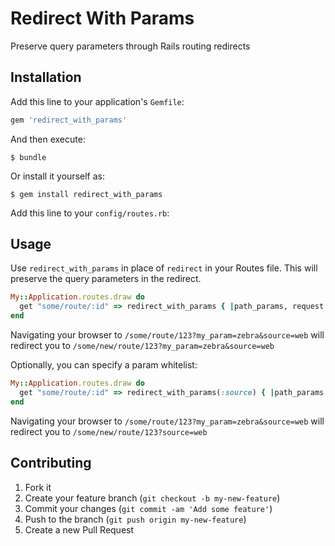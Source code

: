 # Redirect With Params

Preserve query parameters through Rails routing redirects

## Installation

Add this line to your application's `Gemfile`:

```ruby
gem 'redirect_with_params'
```

And then execute:

    $ bundle

Or install it yourself as:

    $ gem install redirect_with_params

Add this line to your `config/routes.rb`:

## Usage

Use `redirect_with_params` in place of `redirect` in your Routes file. This will preserve the query parameters in the redirect.

```ruby
My::Application.routes.draw do
  get "some/route/:id" => redirect_with_params { |path_params, request| "/some/new/route/#{path_params[:id]}" }
end
```

Navigating your browser to `/some/route/123?my_param=zebra&source=web` will redirect you to `/some/new/route/123?my_param=zebra&source=web`

Optionally, you can specify a param whitelist:

```ruby
My::Application.routes.draw do
  get "some/route/:id" => redirect_with_params(:source) { |path_params, request| "/some/new/route/#{path_params[:id]}" }
end
```

Navigating your browser to `/some/route/123?my_param=zebra&source=web` will redirect you to `/some/new/route/123?source=web`

## Contributing

1. Fork it
2. Create your feature branch (`git checkout -b my-new-feature`)
3. Commit your changes (`git commit -am 'Add some feature'`)
4. Push to the branch (`git push origin my-new-feature`)
5. Create a new Pull Request
